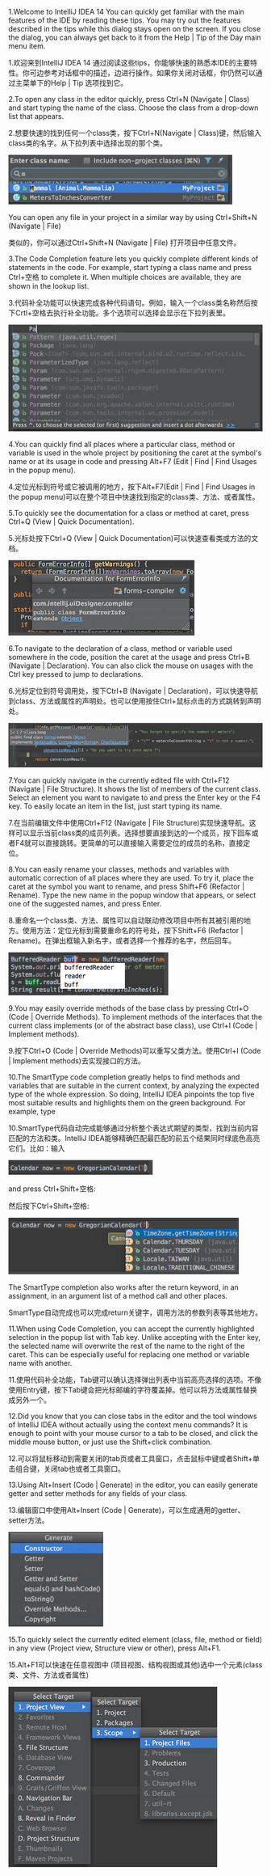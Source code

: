 
1.Welcome to IntelliJ IDEA 14
You can quickly get familiar with the main features of the IDE by reading these tips. You may try out the features described in the tips while this dialog stays open on the screen. If you close the dialog, you can always get back to it from the Help | Tip of the Day main menu item.

1.欢迎来到IntelliJ IDEA 14
通过阅读这些tips，你能够快速的熟悉本IDE的主要特性。你可边参考对话框中的描述，边进行操作。如果你关闭对话框，你仍然可以通过主菜单下的Help | Tip 选项找到它。

2.To open any class in the editor quickly, press Ctrl+N (Navigate | Class) and start typing the name of the class. Choose the class from a drop-down list that appears. 

2.想要快速的找到任何一个class类，按下Ctrl+N(Navigate | Class)键，然后输入class类的名字。从下拉列表中选择出现的那个类。

![2.png](../pic/2.png)

You can open any file in your project in a similar way by using Ctrl+Shift+N (Navigate | File) 

类似的，你可以通过Ctrl+Shift+N (Navigate | File) 打开项目中任意文件。

3.The Code Completion feature lets you quickly complete different kinds of statements in the code. For example, start typing a class name and press Ctrl+空格 to complete it. When multiple choices are available, they are shown in the lookup list. 

3.代码补全功能可以快速完成各种代码语句。例如，输入一个class类名称然后按下Crtl+空格去执行补全功能。多个选项可以选择会显示在下拉列表里。

![3.png](../pic/3.png)

4.You can quickly find all places where a particular class, method or variable is used in the whole project by positioning the caret at the symbol's name or at its usage in code and pressing Alt+F7 (Edit | Find | Find Usages in the popup menu). 

4.定位光标到符号或它被调用的地方，按下Alt+F7(Edit | Find | Find Usages in the popup menu)可以在整个项目中快速找到指定的class类、方法、或者属性。

5.To quickly see the documentation for a class or method at caret, press Ctrl+Q (View | Quick Documentation). 

5.光标处按下Ctrl+Q (View | Quick Documentation)可以快速查看类或方法的文档。

![5.png](../pic/5.png) 

6.To navigate to the declaration of a class, method or variable used somewhere in the code, position the caret at the usage and press Ctrl+B (Navigate | Declaration). You can also click the mouse on usages with the Ctrl key pressed to jump to declarations. 

6.光标定位到符号调用处，按下Ctrl+B (Navigate | Declaration)，可以快速导航到class、方法或属性的声明处。也可以使用按住Ctrl+鼠标点击的方式跳转到声明处。

![6.png](../pic/6.png) 

7.You can quickly navigate in the currently edited file with Ctrl+F12 (Navigate | File Structure). 
It shows the list of members of the current class. Select an element you want to navigate to and press the Enter key or the F4 key. 
To easily locate an item in the list, just start typing its name. 

7.在当前编辑文件中使用Ctrl+F12 (Navigate | File Structure)实现快速导航。这样可以显示当前class类的成员列表。选择想要直接到达的一个成员，按下回车或者F4就可以直接跳转。更简单的可以直接输入需要定位的成员的名称，直接定位。

8.You can easily rename your classes, methods and variables with automatic correction of all places where they are used. 
To try it, place the caret at the symbol you want to rename, and press Shift+F6 (Refactor | Rename). Type the new name in the popup window that appears, or select one of the suggested names, and press Enter. 

8.重命名一个class类、方法、属性可以自动联动修改项目中所有其被引用的地方。使用方法：定位光标到需要重命名的符号处，按下Shift+F6 (Refactor | Rename)。在弹出框输入新名字，或者选择一个推荐的名字，然后回车。

![8.png](../pic/8.png) 

9.You may easily override methods of the base class by pressing Ctrl+O (Code | Override Methods). 
To implement methods of the interfaces that the current class implements (or of the abstract base class), use Ctrl+I (Code | Implement methods). 

9.按下Ctrl+O (Code | Override Methods)可以重写父类方法。使用Ctrl+I (Code | Implement methods)去实现接口的方法。

10.The SmartType code completion greatly helps to find methods and variables that are suitable in the current context, by analyzing the expected type of the whole expression. So doing, IntelliJ IDEA pinpoints the top five most suitable results and highlights them on the green background. For example, type 

10.SmartType代码自动完成能够通过分析整个表达式期望的类型，找到当前内容匹配的方法和类。IntelliJ IDEA能够精确匹配最匹配的前五个结果同时绿底色高亮它们。比如：输入

![10.png](../pic/10.png) 

and press Ctrl+Shift+空格: 

然后按下Ctrl+Shift+空格: 

![11.png](../pic/11.png) 

   The SmartType completion also works after the return keyword, in an assignment, in an argument list of a method call and other places. 

   SmartType自动完成也可以完成return关键字，调用方法的参数列表等其他地方。
   
11.When using Code Completion, you can accept the currently highlighted selection in the popup list with Tab key. 
Unlike accepting with the Enter key, the selected name will overwrite the rest of the name to the right of the caret. This can be especially useful for replacing one method or variable name with another. 

11.使用代码补全功能，Tab键可以确认选择弹出列表中当前高亮选择的选项。不像使用Entry键，按下Tab键会把光标邮编的字符覆盖掉。他可以将方法或属性替换成另外一个。

12.Did you know that you can close tabs in the editor and the tool windows of IntelliJ IDEA without actually using the context menu commands? It is enough to point with your mouse cursor to a tab to be closed, and click the middle mouse button, or just use the Shift+click combination. 

12.可以将鼠标移动到需要关闭的tab页或者工具窗口，点击鼠标中键或者Shift+单击组合键，关闭tab也或者工具窗口。

13.Using Alt+Insert (Code | Generate) in the editor, you can easily generate getter and setter methods for any fields of your class. 

13.编辑窗口中使用Alt+Insert (Code | Generate)，可以生成通用的getter、setter方法。

![14.png](../pic/14.png) 

15.To quickly select the currently edited element (class, file, method or field) in any view (Project view, Structure view or other), press Alt+F1. 

15.Alt+F1可以快速在任意视图中 (项目视图、结构视图或其他)选中一个元素(class类、文件、方法或者属性)

![15.png](../pic/15.png) 
